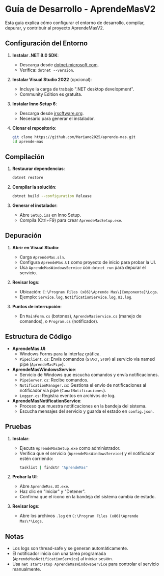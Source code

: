 # Guía de Desarrollo - AprendeMasV2

Esta guía explica cómo configurar el entorno de desarrollo, compilar, depurar, y contribuir al proyecto AprendeMasV2.

## Configuración del Entorno

1. **Instalar .NET 8.0 SDK**:
   - Descarga desde [dotnet.microsoft.com](https://dotnet.microsoft.com/download/dotnet/8.0).
   - Verifica: `dotnet --version`.

2. **Instalar Visual Studio 2022** (opcional):
   - Incluye la carga de trabajo ".NET desktop development".
   - Community Edition es gratuita.

3. **Instalar Inno Setup 6**:
   - Descarga desde [jrsoftware.org](https://jrsoftware.org/isinfo.php).
   - Necesario para generar el instalador.

4. **Clonar el repositorio**:
   ```bash
   git clone https://github.com/Mariano2025/aprende-mas.git
   cd aprende-mas
   ```

## Compilación

1. **Restaurar dependencias**:
   ```bash
   dotnet restore
   ```

2. **Compilar la solución**:
   ```bash
   dotnet build --configuration Release
   ```

3. **Generar el instalador**:
   - Abre `Setup.iss` en Inno Setup.
   - Compila (Ctrl+F9) para crear `AprendeMasSetup.exe`.

## Depuración

1. **Abrir en Visual Studio**:
   - Carga `AprendeMas.sln`.
   - Configura `AprendeMas.UI` como proyecto de inicio para probar la UI.
   - Usa `AprendeMasWindowsService` con `dotnet run` para depurar el servicio.

2. **Revisar logs**:
   - Ubicación: `C:\Program Files (x86)\Aprende Mas\[Componente]\Logs`.
   - Ejemplo: `Service.log`, `NotificationService.log`, `UI.log`.

3. **Puntos de interrupción**:
   - En `MainForm.cs` (botones), `AprendeMasService.cs` (manejo de comandos), o `Program.cs` (notificador).

## Estructura de Código

- **AprendeMas.UI**:
  - Windows Forms para la interfaz gráfica.
  - `PipeClient.cs`: Envía comandos (`START`, `STOP`) al servicio via named pipe (`AprendeMasPipe`).
- **AprendeMasWindowsService**:
  - Servicio de Windows que escucha comandos y envía notificaciones.
  - `PipeServer.cs`: Recibe comandos.
  - `NotificationManager.cs`: Gestiona el envío de notificaciones al notificador via pipe (`CanalNotificaciones`).
  - `Logger.cs`: Registra eventos en archivos de log.
- **AprendeMasNotificationService**:
  - Proceso que muestra notificaciones en la bandeja del sistema.
  - Escucha mensajes del servicio y guarda el estado en `config.json`.

## Pruebas

1. **Instalar**:
   - Ejecuta `AprendeMasSetup.exe` como administrador.
   - Verifica que el servicio (`AprendeMasWindowsService`) y el notificador estén corriendo:
     ```bash
     tasklist | findstr "AprendeMas"
     ```

2. **Probar la UI**:
   - Abre `AprendeMas.UI.exe`.
   - Haz clic en "Iniciar" y "Detener".
   - Confirma que el ícono en la bandeja del sistema cambia de estado.

3. **Revisar logs**:
   - Abre los archivos `.log` en `C:\Program Files (x86)\Aprende Mas\*\Logs`.

## Notas

- Los logs son thread-safe y se generan automáticamente.
- El notificador inicia con una tarea programada (`AprendeMasNotificationService`) al iniciar sesión.
- Usa `net start/stop AprendeMasWindowsService` para controlar el servicio manualmente.